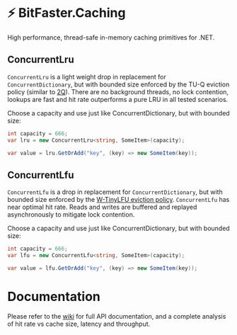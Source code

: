 # ⚡ BitFaster.Caching

High performance, thread-safe in-memory caching primitives for .NET.

## ConcurrentLru

`ConcurrentLru` is a light weight drop in replacement for `ConcurrentDictionary`, but with bounded size enforced by the TU-Q eviction policy (similar to [2Q](https://www.vldb.org/conf/1994/P439.PDF)). There are no background threads, no lock contention, lookups are fast and hit rate outperforms a pure LRU in all tested scenarios.

Choose a capacity and use just like ConcurrentDictionary, but with bounded size:

```csharp
int capacity = 666;
var lru = new ConcurrentLru<string, SomeItem>(capacity);

var value = lru.GetOrAdd("key", (key) => new SomeItem(key));
```

## ConcurrentLfu

`ConcurrentLfu` is a drop in replacement for `ConcurrentDictionary`, but with bounded size enforced by the [W-TinyLFU eviction policy](https://arxiv.org/pdf/1512.00727.pdf). `ConcurrentLfu` has near optimal hit rate. Reads and writes are buffered and replayed asynchronously to mitigate lock contention.

Choose a capacity and use just like ConcurrentDictionary, but with bounded size:

```csharp
int capacity = 666;
var lfu = new ConcurrentLfu<string, SomeItem>(capacity);

var value = lfu.GetOrAdd("key", (key) => new SomeItem(key));
```

# Documentation

Please refer to the [wiki](https://github.com/bitfaster/BitFaster.Caching/wiki) for full API documentation, and a complete analysis of hit rate vs cache size, latency and throughput.
